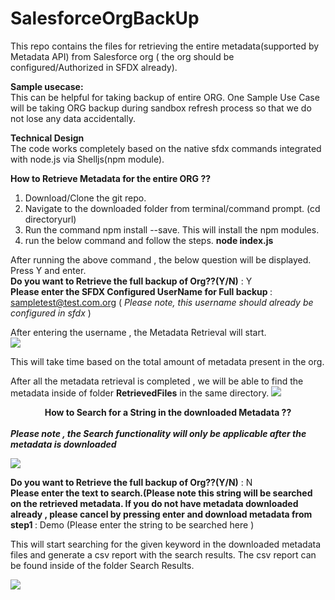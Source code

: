 # SalesforceOrgBackUp

This repo contains the files for retrieving the entire metadata(supported by Metadata API)  from Salesforce org ( the org should be configured/Authorized in SFDX already). 

<b>Sample usecase: </b> <br/>
This can be helpful for taking backup of entire ORG. 
One Sample Use Case will be taking ORG backup during sandbox refresh process so that we do not lose any data accidentally.


<b> Technical Design </b> <br/>
The code works completely based on the native sfdx commands integrated with node.js via Shelljs(npm module). 


<b> How to Retrieve Metadata for the entire ORG ?? </b> 
1. Download/Clone the git repo. 
2. Navigate to the downloaded folder from terminal/command prompt. (cd directoryurl)
3. Run the command npm install --save. This will install the npm modules.
4. run the below command and follow the steps. 
<b> node index.js </b>

After running the above command , the below question will be displayed. Press Y and enter. <br/>
<b>Do you want to Retrieve the full backup of Org??(Y/N)</b> : Y <br/>
<b> Please enter the SFDX Configured UserName for Full backup </b> : sampletest@test.com.org (<i> Please note, this username should already be configured in sfdx </i> ) <br/>

After entering the username , the Metadata Retrieval will start. <br/>
<img src="https://github.com/ravinarayanan89/SfdxOrgBackUp/blob/main/screenshots/Retrieval1.png"> </img>

This will take time based on the total amount of metadata present in the org. 

After all the metadata retrieval is completed , we will be able to find the metadata inside of folder <b>RetrievedFiles</b> in the same directory.
<img src="https://github.com/ravinarayanan89/SfdxOrgBackUp/blob/main/screenshots/RetrieveResults.png"> </img>

<b> <center> How to Search for a String in the downloaded Metadata ??  </center> </b>  <br/>
<b> <i> Please note , the Search functionality will only be applicable after the metadata is downloaded </i> </b>

<img src="https://github.com/ravinarayanan89/SfdxOrgBackUp/blob/main/screenshots/Search1.png"> </img>

<b>Do you want to Retrieve the full backup of Org??(Y/N)</b> : N <br/>
<b> Please enter the text to search.(Please note this string will be searched on the retrieved metadata. If you do not have metadata downloaded already , please cancel by pressing enter and download metadata from step1 </b> : Demo (Please enter the string to be searched here )<br/>

This will start searching for the given keyword in the downloaded metadata files and generate a csv report with the search results. The csv report can be found inside of the folder Search Results.

<img src="https://github.com/ravinarayanan89/SfdxOrgBackUp/blob/main/screenshots/SearchResults.png"> </img>
